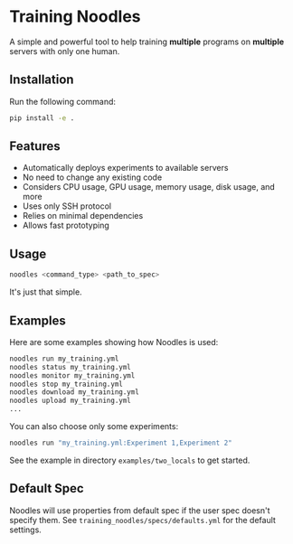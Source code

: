 # Training Noodles

A simple and powerful tool to help training **multiple** programs on **multiple** servers with only one human.

## Installation

Run the following command:

```bash
pip install -e .
```

## Features

* Automatically deploys experiments to available servers
* No need to change any existing code
* Considers CPU usage, GPU usage, memory usage, disk usage, and more
* Uses only SSH protocol
* Relies on minimal dependencies
* Allows fast prototyping

## Usage

```bash
noodles <command_type> <path_to_spec>
```

It's just that simple.

## Examples

Here are some examples showing how Noodles is used:

```bash
noodles run my_training.yml
noodles status my_training.yml
noodles monitor my_training.yml
noodles stop my_training.yml
noodles download my_training.yml
noodles upload my_training.yml
...
```

You can also choose only some experiments:

```bash
noodles run "my_training.yml:Experiment 1,Experiment 2"
```

See the example in directory `examples/two_locals` to get started.

## Default Spec

Noodles will use properties from default spec if the user spec doesn't specify them. See `training_noodles/specs/defaults.yml` for the default settings.
